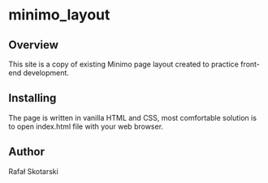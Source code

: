 # minimo_layout

## Overview

This site is a copy of existing Minimo page layout created to practice front-end development.

## Installing

The page is written in vanilla HTML and CSS, most comfortable solution is to open index.html file with your web browser.

## Author

Rafał Skotarski
